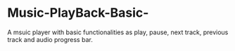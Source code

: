 # Music-PlayBack-Basic-

A msuic player with basic functionalities as play, pause, next track, previous track and audio progress bar.
